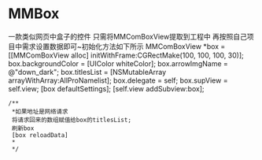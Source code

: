 # MMBox
一款类似网页中盒子的控件  只需将MMComBoxView提取到工程中 再按照自己项目中需求设置数据即可~初始化方法如下所示
MMComBoxView *box = [[MMComBoxView alloc] initWithFrame:CGRectMake(100, 100, 100, 30)];
    box.backgroundColor = [UIColor whiteColor];
    box.arrowImgName = @"down_dark";
    box.titlesList = [NSMutableArray arrayWithArray:AllProNamelist];
    box.delegate = self;
    box.supView = self.view;
    [box defaultSettings];
    [self.view addSubview:box];
    
    /**
     *如果地址是网络请求 
     将请求回来的数组赋值给box的titlesList;
     刷新box
     [box reloadData]
     *
     */
